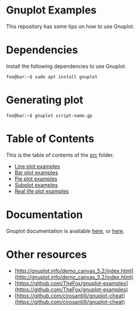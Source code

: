# Gnuplot Examples

This repository has some tips on how to use Gnuplot.


# Dependencies

Install the following dependencies to use Gnuplot.

```console
foo@bar:~$ sudo apt install gnuplot
```


# Generating plot

```console
foo@bar:~$ gnuplot script-name.gp
```


# Table of Contents

This is the table of contents of the [src](src) folder.

- [Line plot examples](src/line)
- [Bar plot examples](src/bar)
- [Pie plot examples](src/pie)
- [Subplot examples](src/subplot)
- [Real life plot examples](src/real-life)


# Documentation

Gnuplot documentation is available [here](gnuplot-doc.pdf), or [here](http://www.gnuplot.info/documentation.html).


# Other resources

- [http://gnuplot.info/demo_canvas_5.2/index.html](http://gnuplot.info/demo_canvas_5.2/index.html)
- [https://github.com/TheFox/gnuplot-examples](https://github.com/TheFox/gnuplot-examples)
- [https://github.com/cirosantilli/gnuplot-cheat](https://github.com/cirosantilli/gnuplot-cheat)